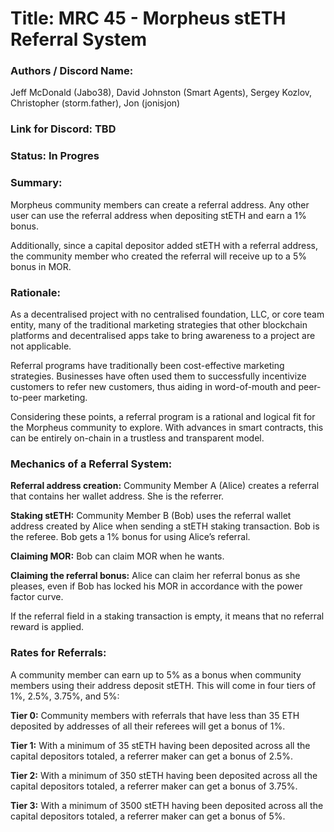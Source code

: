 # Title: MRC 45 - Morpheus stETH Referral System

### Authors / Discord Name: 
Jeff McDonald (Jabo38), David Johnston (Smart Agents), Sergey Kozlov, Christopher (storm.father), Jon (jonisjon)

### Link for Discord: TBD

### Status: In Progres

### Summary: 
Morpheus community members can create a referral address. Any other user can use the referral address when depositing stETH and earn a 1% bonus.

Additionally, since a capital depositor added stETH with a referral address, the community member who created the referral will receive up to a 5% bonus in MOR.

### Rationale: 
As a decentralised project with no centralised foundation, LLC, or core team entity, many of the traditional marketing strategies that other blockchain platforms and decentralised apps take to bring awareness to a project are not applicable.

Referral programs have traditionally been cost-effective marketing strategies. Businesses have often used them to successfully incentivize customers to refer new customers, thus aiding in word-of-mouth and peer-to-peer marketing.

Considering these points, a referral program is a rational and logical fit for the Morpheus community to explore. With advances in smart contracts, this can be entirely on-chain in a trustless and transparent model.  


### Mechanics of a Referral System:

**Referral address creation:** Community Member A (Alice) creates a referral that contains her wallet address. She is the referrer. 

**Staking stETH:** Community Member B (Bob) uses the referral wallet address created by Alice when sending a stETH staking transaction. Bob is the referee. Bob gets a 1% bonus for using Alice’s referral. 

**Claiming MOR:** Bob can claim MOR when he wants. 

**Claiming the referral bonus:** Alice can claim her referral bonus as she pleases, even if Bob has locked his MOR in accordance with the power factor curve.  

If the referral field in a staking transaction is empty, it means that no referral reward is applied.

### Rates for Referrals: 
A community member can earn up to 5% as a bonus when community members using their address deposit stETH.  This will come in four tiers of 1%, 2.5%, 3.75%, and 5%:

**Tier 0:** Community members with referrals that have less than 35 ETH deposited by addresses of all their referees will get a bonus of 1%.

**Tier 1:** With a minimum of 35 stETH having been deposited across all the capital depositors totaled, a referrer maker can get a bonus of 2.5%.

**Tier 2:** With a minimum of 350 stETH having been deposited across all the capital depositors totaled, a referrer maker can get a bonus of 3.75%.

**Tier 3:** With a minimum of 3500 stETH having been deposited across all the capital depositors totaled, a referrer maker can get a bonus of 5%.


